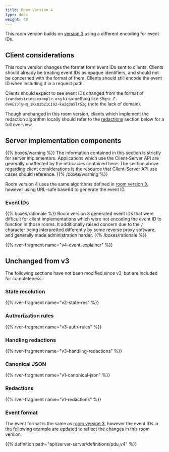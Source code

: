 ```yaml
---
title: Room Version 4
type: docs
weight: 40
---
```


This room version builds on [version 3](/rooms/v3) using a different
encoding for event IDs.

## Client considerations

This room version changes the format form event IDs sent to clients.
Clients should already be treating event IDs as opaque identifiers, and
should not be concerned with the format of them. Clients should still
encode the event ID when including it in a request path.

Clients should expect to see event IDs changed from the format of
`$randomstring:example.org` to something like
`$Rqnc-F-dvnEYJTyHq_iKxU2bZ1CI92-kuZq3a5lr5Zg` (note the lack of
domain).

Though unchanged in this room version, clients which implement the
redaction algorithm locally should refer to the [redactions](#redactions)
section below for a full overview.

## Server implementation components

{{% boxes/warning %}}
The information contained in this section is strictly for server
implementors. Applications which use the Client-Server API are generally
unaffected by the intricacies contained here. The section above
regarding client considerations is the resource that Client-Server API
use cases should reference.
{{% /boxes/warning %}}

Room version 4 uses the same algorithms defined in [room version
3](/rooms/v3), however using URL-safe base64 to generate the event ID.

### Event IDs

{{% boxes/rationale %}}
Room version 3 generated event IDs that were difficult for client
implementations which were not encoding the event ID to function in
those rooms. It additionally raised concern due to the `/` character
being interpretted differently by some reverse proxy software, and
generally made administration harder.
{{% /boxes/rationale %}}

{{% rver-fragment name="v4-event-explainer" %}}

## Unchanged from v3

The following sections have not been modified since v3, but are included for
completeness.

### State resolution

{{% rver-fragment name="v2-state-res" %}}

### Authorization rules

{{% rver-fragment name="v3-auth-rules" %}}

### Handling redactions

{{% rver-fragment name="v3-handling-redactions" %}}

### Canonical JSON

{{% rver-fragment name="v1-canonical-json" %}}

### Redactions

{{% rver-fragment name="v1-redactions" %}}

### Event format

The event format is the same as [room version 3](/rooms/v3#event-ids),
however the event IDs in the following example are updated to reflect
the changes in this room version.

{{% definition path="api/server-server/definitions/pdu_v4" %}}
